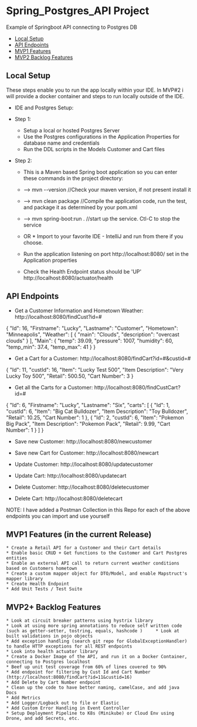 # Spring_Postgres_API Project
Example of Springboot API connecting to Postgres DB

* [Local Setup](#local-setup)
* [API Endpoints](#api-endpoints)
* [MVP1 Features](#mvp1-features)
* [MVP2 Backlog Features](#mvp2-backlog-features)

## Local Setup 

These steps enable you to run the app locally within your IDE.  In MVP#2 i will provide a docker container and steps to run locally outside of the IDE.
* IDE and Postgres Setup:

* Step 1:
    * Setup a local or hosted Postgres Server
    * Use the Postgres configurations in the Application Properties for database name and credentials
    * Run the DDL scripts in the Models Customer and Cart files
    
* Step 2:
    * This is a Maven based Spring boot application so you can enter these commands in the project directory:
    * --> mvn --version //Check your maven version, if not present install it
    * --> mvn clean package //Compile the application code, run the test, and package it as determined by your pom.xml
    * --> mvn spring-boot:run . //start up the service.  Ctl-C to stop the service
    * OR
          * Import to your favorite IDE - IntelliJ and run from there if you choose.
    
    * Run the application listening on port http://localhost:8080/ set in the Application properties
    * Check the Health Endpoint status should be 'UP' http://localhost:8080/actuator/health


## API Endpoints


* Get a Customer Information and Hometown Weather: http://localhost:8080/findCust?id=#

{
    "Id": 16,
    "Firstname": "Lucky",
    "Lastname": "Customer",
    "Hometown": "Minneapolis",
    "Weather": [
        {
            "main": "Clouds",
            "description": "overcast clouds"
        }
    ],
    "Main": {
        "temp": 39.09,
        "pressure": 1007,
        "humidity": 60,
        "temp_min": 37.4,
        "temp_max": 41
    }
}

* Get a Cart for a Customer: http://localhost:8080/findCart?id=#&custid=#

{
    "Id": 11,
    "custId": 16,
    "Item": "Lucky Test 500",
    "Item Description": "Very Lucky Toy 500",
    "Retail": 500.50,
    "Cart Number": 3
}

* Get all the Carts for a Customer: http://localhost:8080/findCustCart?id=#

{
    "Id": 6,
    "Firstname": "Lucky",
    "Lastname": "Six",
    "carts": [
        {
            "Id": 1,
            "custId": 6,
            "Item": "Big Cat Bulldozer",
            "Item Description": "Toy Bulldozer",
            "Retail": 10.25,
            "Cart Number": 1
        },
        {
            "Id": 2,
            "custId": 6,
            "Item": "Pokemon Big Pack",
            "Item Description": "Pokemon Pack",
            "Retail": 9.99,
            "Cart Number": 1
        }
    ]
}

* Save new Customer: http://localhost:8080/newcustomer

* Save new Cart for Customer: http://localhost:8080/newcart

* Update Customer: http://localhost:8080/updatecustomer

* Update Cart: http://localhost:8080/updatecart

* Delete Customer: http://localhost:8080/deletecustomer

* Delete Cart: http://localhost:8080/deletecart

NOTE: I have added a Postman Collection in this Repo for each of the above endpoints you can import and use yourself

## MVP1 Features (in the current Release)

    * Create a Retail API for a Customer and their Cart details
    * Enable basic CRUD + Get functions to the Customer and Cart Postgres entities
    * Enable an external API call to return current weather conditions based on Customers hometown 
    * Create a custom mapper object for DTO/Model, and enable Mapstruct's mapper library
    * Create Health Endpoint
    * Add Unit Tests / Test Suite


## MVP2+ Backlog Features

    * Look at circuit breaker patterns using hystrix library 
    * Look at using more spring annotations to reduce self written code (such as getter-setter, tostring, equals, hashcode )     * Look at built validations in pojo objects
    * Add exception handling (search git repo for GlobalExceptionHandler) to handle HTTP exceptions for all REST endpoints
    * Look into health actuator library
    * Create a Docker Image of the API, and run it on a Docker Container, connecting to Postgres localhost
    * Beef up unit test coverage from 60% of lines covered to 90%
    * Add endpoint for filtering by Cust Id and Cart Number (http://localhost:8080/findCart?id=11&custid=16)
    * Add Delete by Cart Number endpoint
    * Clean up the code to have better naming, camelCase, and add java Docs
    * Add Metrics 
    * Add Logger/Logback out to file or Elastic
    * Add Custom Error Handling in Event Controller 
    * Setup Deployment Pipeline to K8s (Minikube) or Cloud Env using Drone, and add Secrets, etc.
    
    


